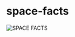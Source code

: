 # space-facts
![SPACE FACTS](https://user-images.githubusercontent.com/68990598/150636683-80d85cb6-c7f5-444c-b6dd-bfed606e77f5.png)
